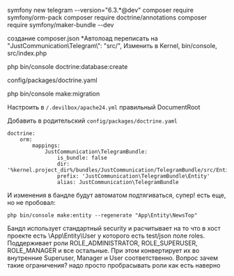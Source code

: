 symfony new telegram --version="6.3.*@dev"
composer require symfony/orm-pack
composer require doctrine/annotations
composer require symfony/maker-bundle --dev

создание composer.json
*Автолоад переписать на "JustCommunication\\Telegram\\": "src/", Изменить в Kernel, bin/console, src/index.php

php bin/console doctrine:database:create

config/packages/doctrine.yaml

php bin/console make:migration


Настроить в `/.devilbox/apache24.yml` правильный DocumentRoot

Добавить в родительский `config/packages/doctrine.yaml`
```
doctrine:
    orm:        
        mappings:            
            JustCommunication\TelegramBundle:
                is_bundle: false
                dir: '%kernel.project_dir%/bundles/JustCommunication/TelegramBundle/src/Entity'
                prefix: 'JustCommunication\TelegramBundle\Entity'
                alias: JustCommunication\TelegramBundle
```
И изменения в бандле будут автоматом подтягиваться, супер!
есть еще, но не пробовал:
```
php bin/console make:entity --regenerate "App\Entity\NewsTop"
```



Бандл использует стандартный security и расчитывает на то что в хост проекте есть \App\Entity\User у которого есть test/json поле roles.
Поддерживает роли ROLE_ADMINISTRATOR, ROLE_SUPERUSER, ROLE_MANAGER и все остальные. При этом конвертирует их во внутренние Superuser, Manager и User соответственно. Вопрос зачем такие ограничения? надо просто пробрасывать роли как есть наверно